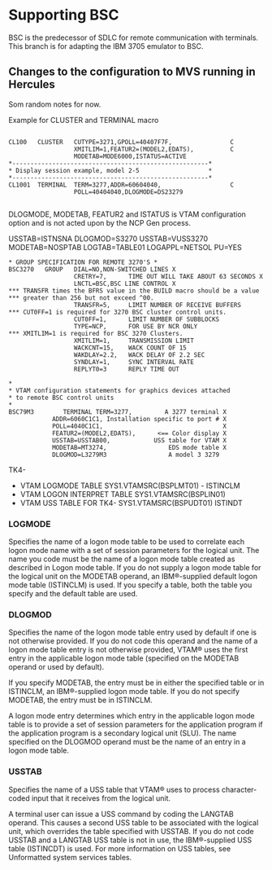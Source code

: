 # Supporting BSC

BSC is the predecessor of SDLC for remote communication with terminals. This branch is for adapting the IBM 3705 emulator to BSC.

## Changes to the configuration to MVS running in Hercules

Som random notes for now.

Example for CLUSTER and TERMINAL macro
```

CL100   CLUSTER   CUTYPE=3271,GPOLL=40407F7F,                C
                  XMITLIM=1,FEATUR2=(MODEL2,EDATS),          C
                  MODETAB=MODE6000,ISTATUS=ACTIVE
*------------------------------------------------------*
* Display session example, model 2-5                   *
*------------------------------------------------------*
CL1001  TERMINAL  TERM=3277,ADDR=60604040,                   C
                  POLL=40404040,DLOGMODE=DS23279
                  
```

DLOGMODE, MODETAB, FEATUR2 and ISTATUS is VTAM configuration option and is not acted upon by the NCP Gen process.

USSTAB=ISTNSNA
DLOGMOD=S3270
USSTAB=VUSS3270
MODETAB=NOSPTAB
LOGTAB=TABLE01
LOGAPPL=NETSOL
PU=YES
```
* GROUP SPECIFICATION FOR REMOTE 3270'S *
BSC3270   GROUP   DIAL=NO,NON-SWITCHED LINES X
                  CRETRY=7,      TIME OUT WILL TAKE ABOUT 63 SECONDS X
                  LNCTL=BSC,BSC LINE CONTROL X
*** TRANSFR times the BFRS value in the BUILD macro should be a value
*** greater than 256 but not exceed ^00.
                  TRANSFR=5,     LIMIT NUMBER OF RECEIVE BUFFERS
*** CUT0FF=1 is required for 3270 BSC cluster control units.
                  CUT0FF=1,      LIMIT NUMBER OF SUBBLOCKS
                  TYPE=NCP,      FOR USE BY NCR ONLY
*** XMITLIM=1 is required for BSC 3270 Clusters.
                  XMITLIM=1,     TRANSMISSION LIMIT
                  WACKCNT=15,    WACK COUNT OF 15
                  WAKDLAY=2.2,   WACK DELAY OF 2.2 SEC
                  SYNDLAY=1,     SYNC INTERVAL RATE
                  REPLYT0=3      REPLY TIME OUT
```


```
*
* VTAM configuration statements for graphics devices attached
* to remote BSC control units
*
BSC79M3        TERMINAL TERM=3277,         A 3277 terminal X
            ADDR=6060C1C1, Installation specific to port # X
            POLL=4040C1C1,                                 X
            FEATUR2=(MODEL2,EDATS),      <== Color display X
            USSTAB=USSTAB00,            USS table for VTAM X
            MODETAB=MT3274,                 EDS mode table X
            DLOGMOD=L3279M3                 A model 3 3279

```


TK4- 
* VTAM LOGMODE TABLE SYS1.VTAMSRC(BSPLMT01) - ISTINCLM
* VTAM LOGON INTERPRET TABLE SYS1.VTAMSRC(BSPLIN01)
* VTAM USS TABLE FOR TK4- SYS1.VTAMSRC(BSPUDT01) ISTINDT

### LOGMODE

Specifies the name of a logon mode table to be used to correlate each logon mode name with a set of session parameters for the logical unit. The name you code must be the name of a logon mode table created as described in Logon mode table. If you do not supply a logon mode table for the logical unit on the MODETAB operand, an IBM®-supplied default logon mode table (ISTINCLM) is used. If you specify a table, both the table you specify and the default table are used.

### DLOGMOD

Specifies the name of the logon mode table entry used by default if one is not otherwise provided. If you do not code this operand and the name of a logon mode table entry is not otherwise provided, VTAM® uses the first entry in the applicable logon mode table (specified on the MODETAB operand or used by default).

If you specify MODETAB, the entry must be in either the specified table or in ISTINCLM, an IBM®-supplied logon mode table. If you do not specify MODETAB, the entry must be in ISTINCLM.

A logon mode entry determines which entry in the applicable logon mode table is to provide a set of session parameters for the application program if the application program is a secondary logical unit (SLU). The name specified on the DLOGMOD operand must be the name of an entry in a logon mode table.

### USSTAB

Specifies the name of a USS table that VTAM® uses to process character-coded input that it receives from the logical unit.

A terminal user can issue a USS command by coding the LANGTAB operand. This causes a second USS table to be associated with the logical unit, which overrides the table specified with USSTAB. If you do not code USSTAB and a LANGTAB USS table is not in use, the IBM®-supplied USS table (ISTINCDT) is used. For more information on USS tables, see Unformatted system services tables.
